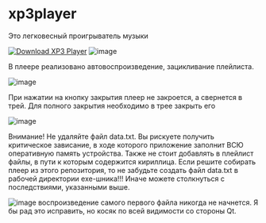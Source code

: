# xp3player
Это легковесный проигрыватель музыки

[![Download XP3 Player](https://a.fsdn.com/con/app/sf-download-button)](https://sourceforge.net/projects/xp3player/files/latest/download)
![image](https://github.com/arfshukhov/xp3player/assets/81926456/6c85e1ba-d85d-4d26-b43d-ab3c5dd19cad)

В плеере реализовано автовоспроизведение, зацикливание плейлиста.



![image](https://github.com/arfshukhov/xp3player/assets/81926456/39d4364a-8699-43bb-9e43-942b4c999e29)

При нажатии на кнопку закрытия плеер не закроется, а свернется в трей. Для полного закрытия необходимо в трее закрыть его

![image](https://github.com/arfshukhov/xp3player/assets/81926456/af9761b3-b1d6-43e1-96f9-830f83103357)

Внимание! Не удаляйте файл data.txt. Вы рискуете получить критическое зависание, в ходе которого приложение заполнит ВСЮ оперативную память устройства. Также не стоит добавлять в плейлист файлы, в пути к которым содержится кириллица. Если решите собирать плеер из этого репозитория, то не забудьте создать файл data.txt в рабочей директории ехе-шника!!! Иначе можете столкнуться с последствиями, указанными выше.


![image](https://github.com/arfshukhov/xp3player/assets/81926456/8e7c9d45-484a-4a55-adf5-92636f7847e2)
воспроизведение самого первого файла никогда не начнется. Я бы рад это исправить, но косяк по всей видимости со стороны Qt.
